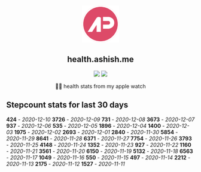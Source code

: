 <p align="center">
  <img src="https://raw.githubusercontent.com/ashishdotme/assets/master/logo.png" alt="drawing" width="100"/>
</p>

<h2 align="center">health.ashish.me</h2>

<p align="center">
<a href="https://img.shields.io/github/last-commit/ashishdotme/health.ashish.me?style=for-the-badge"><img src="https://img.shields.io/github/last-commit/ashishdotme/health.ashish.me?style=for-the-badge"></a>
<a href="https://img.shields.io/github/workflow/status/ashishdotme/health.ashish.me/Build%20health.ashish.me/master?style=for-the-badge"><img src="https://img.shields.io/github/workflow/status/ashishdotme/health.ashish.me/Build%20health.ashish.me/master?style=for-the-badge"></a>
</p>

<p align="center">👨‍⚕️ health stats from my apple watch</p>

## Stepcount stats for last 30 days

<!-- index starts -->
**424** - *2020-12-10*
**3726** - *2020-12-09*
**731** - *2020-12-08*
**3673** - *2020-12-07*
**937** - *2020-12-06*
**535** - *2020-12-05*
**1896** - *2020-12-04*
**1400** - *2020-12-03*
**1975** - *2020-12-02*
**2693** - *2020-12-01*
**2840** - *2020-11-30*
**5854** - *2020-11-29*
**8641** - *2020-11-28*
**6371** - *2020-11-27*
**7754** - *2020-11-26*
**3793** - *2020-11-25*
**4148** - *2020-11-24*
**1352** - *2020-11-23*
**927** - *2020-11-22*
**1160** - *2020-11-21*
**3561** - *2020-11-20*
**6150** - *2020-11-19*
**5132** - *2020-11-18*
**6563** - *2020-11-17*
**1049** - *2020-11-16*
**550** - *2020-11-15*
**497** - *2020-11-14*
**2212** - *2020-11-13*
**2175** - *2020-11-12*
**1527** - *2020-11-11*
<!-- index ends -->
